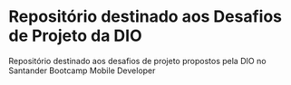 # Repositório destinado aos Desafios de Projeto da DIO
Repositório destinado aos desafios de projeto propostos pela DIO no Santander Bootcamp Mobile Developer
